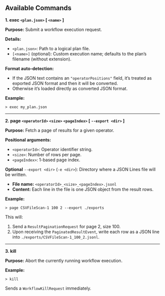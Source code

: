## Available Commands

**1. exec `<plan.json>` [ `<name>` ]**

**Purpose:** Submit a workflow execution request.

**Details:**
- `<plan.json>`: Path to a logical plan file.
- `[<name>]` (optional): Custom execution name; defaults to the plan’s filename (without extension).

**Format auto-detection:**
- If the JSON text contains an `"operatorPositions"` field, it’s treated as exported JSON format and then it will be converted.
- Otherwise it’s loaded directly as converted JSON format.

**Example:**
```
> exec my_plan.json
```

---

**2. page `<operatorId>` `<size>` `<pageIndex>` [ `--export <dir>` ]**

**Purpose:** Fetch a page of results for a given operator.

**Positional arguments:**
- `<operatorId>`: Operator identifier string.
- `<size>`: Number of rows per page.
- `<pageIndex>`: 1-based page index.

**Optional** `--export <dir>` (`-e <dir>`): Directory where a JSON Lines file will be written.
- **File name:** `<operatorId>_<size>_<pageIndex>.jsonl`
- **Content:** Each line in the file is one JSON object from the result rows.

**Example:**
```
> page CSVFileScan-1 100 2 --export ./exports
```
This will:
1. Send a `ResultPaginationRequest` for page 2, size 100.
2. Upon receiving the `PaginatedResultEvent`, write each row as a JSON line into `./exports/CSVFileScan-1_100_2.jsonl`.

---

**3. kill**

**Purpose:** Abort the currently running workflow execution.

**Example:**
```
> kill
```
Sends a `WorkflowKillRequest` immediately.
